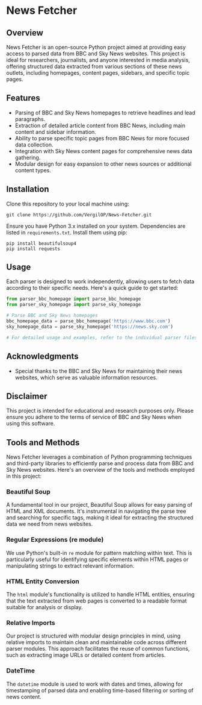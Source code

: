 # News Fetcher

## Overview
News Fetcher is an open-source Python project aimed at providing easy access to parsed data from BBC and Sky News websites. This project is ideal for researchers, journalists, and anyone interested in media analysis, offering structured data extracted from various sections of these news outlets, including homepages, content pages, sidebars, and specific topic pages.

## Features
- Parsing of BBC and Sky News homepages to retrieve headlines and lead paragraphs.
- Extraction of detailed article content from BBC News, including main content and sidebar information.
- Ability to parse specific topic pages from BBC News for more focused data collection.
- Integration with Sky News content pages for comprehensive news data gathering.
- Modular design for easy expansion to other news sources or additional content types.

## Installation
Clone this repository to your local machine using:
```
git clone https://github.com/VergilOP/News-Fetcher.git
```

Ensure you have Python 3.x installed on your system. Dependencies are listed in `requirements.txt`. Install them using pip:
```
pip install beautifulsoup4
pip install requests
```

## Usage
Each parser is designed to work independently, allowing users to fetch data according to their specific needs. Here's a quick guide to get started:

```python
from parser_bbc_homepage import parse_bbc_homepage
from parser_sky_homepage import parse_sky_homepage

# Parse BBC and Sky News homepages
bbc_homepage_data = parse_bbc_homepage('https://www.bbc.com')
sky_homepage_data = parse_sky_homepage('https://news.sky.com')

# For detailed usage and examples, refer to the individual parser files.
```

## Acknowledgments
- Special thanks to the BBC and Sky News for maintaining their news websites, which serve as valuable information resources.

## Disclaimer
This project is intended for educational and research purposes only. Please ensure you adhere to the terms of service of BBC and Sky News when using this software.

## Tools and Methods

News Fetcher leverages a combination of Python programming techniques and third-party libraries to efficiently parse and process data from BBC and Sky News websites. Here's an overview of the tools and methods employed in this project:

### Beautiful Soup
A fundamental tool in our project, Beautiful Soup allows for easy parsing of HTML and XML documents. It's instrumental in navigating the parse tree and searching for specific tags, making it ideal for extracting the structured data we need from news websites.

### Regular Expressions (re module)
We use Python's built-in `re` module for pattern matching within text. This is particularly useful for identifying specific elements within HTML pages or manipulating strings to extract relevant information.

### HTML Entity Conversion
The `html` module's functionality is utilized to handle HTML entities, ensuring that the text extracted from web pages is converted to a readable format suitable for analysis or display.

### Relative Imports
Our project is structured with modular design principles in mind, using relative imports to maintain clean and maintainable code across different parser modules. This approach facilitates the reuse of common functions, such as extracting image URLs or detailed content from articles.

### DateTime
The `datetime` module is used to work with dates and times, allowing for timestamping of parsed data and enabling time-based filtering or sorting of news content.
